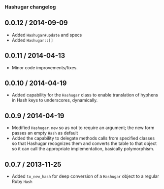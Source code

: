 ### Hashugar changelog

## 0.0.12 / 2014-09-09
- Added `Hashugar#update` and specs
- Added `Hashugar::[]`

## 0.0.11 / 2014-04-13
- Minor code improvements/fixes.

## 0.0.10 / 2014-04-19
- Added capability for the `Hashugar` class to enable translation of hyphens in Hash keys to underscores, dynamically.

## 0.0.9 / 2014-04-19
- Modified `Hashugar.new` so as not to require an argument; the new form passes an empty `Hash` as default
- Added the capability to delegate methods calls from specified classes so that Hashugar recognizes them and converts the table to that object so it can call the appropriate implementation, basically polymorphism.

## 0.0.7 / 2013-11-25
- Added `to_new_hash` for deep conversion of a `Hashugar` object to a regular Ruby `Hash`